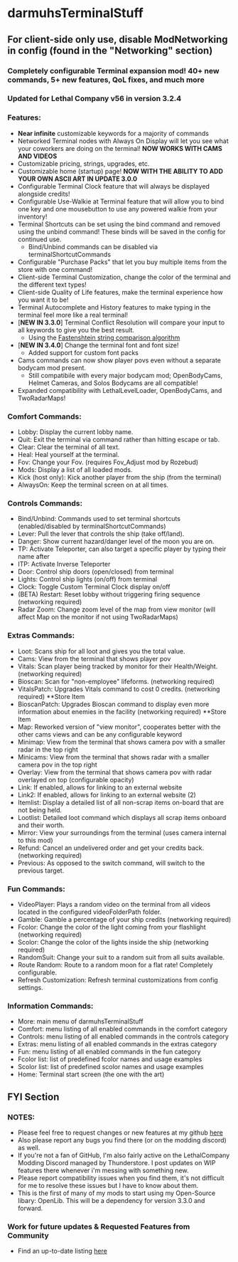 # darmuhsTerminalStuff

## **For client-side only use, disable ModNetworking in config (found in the "Networking" section)**

### Completely configurable Terminal expansion mod! 40+ new commands, 5+ new features, QoL fixes, and much more

### Updated for Lethal Company v56 in version 3.2.4

### Features:
 - **Near infinite** customizable keywords for a majority of commands
 - Networked Terminal nodes with Always On Display will let you see what your coworkers are doing on the terminal! **NOW WORKS WITH CAMS AND VIDEOS**
 - Customizable pricing, strings, upgrades, etc.
 - Customizable home (startup) page! **NOW WITH THE ABILITY TO ADD YOUR OWN ASCII ART IN UPDATE 3.0.0**
 - Configurable Terminal Clock feature that will always be displayed alongside credits!
 - Configurable Use-Walkie at Terminal feature that will allow you to bind one key and one mousebutton to use any powered walkie from your inventory!
 - Terminal Shortcuts can be set using the bind command and removed using the unbind command! These binds will be saved in the config for continued use.
	- Bind/Unbind commands can be disabled via terminalShortcutCommands
 - Configurable "Purchase Packs" that let you buy multiple items from the store with one command!
 - Client-side Terminal Customization, change the color of the terminal and the different text types!
 - Client-side Quality of Life features, make the terminal experience how you want it to be!
 - Terminal Autocomplete and History features to make typing in the terminal feel more like a real terminal!
 - [**NEW IN 3.3.0**] Terminal Conflict Resolution will compare your input to all keywords to give you the best result.
	- Using the [Fastenshtein string comparison algorithm](https://github.com/DanHarltey/Fastenshtein)
 - [**NEW IN 3.4.0**] Change the terminal font and font size!
	- Added support for custom font packs
 - Cams commands can now show player povs even without a separate bodycam mod present.
	- Still compatibile with every major bodycam mod; OpenBodyCams, Helmet Cameras, and Solos Bodycams are all compatible!
 - Expanded compatibility with LethalLevelLoader, OpenBodyCams, and TwoRadarMaps!

### Comfort Commands:
 - Lobby: Display the current lobby name.
 - Quit: Exit the terminal via command rather than hitting escape or tab.
 - Clear: Clear the terminal of all text.
 - Heal: Heal yourself at the terminal.
 - Fov: Change your Fov. (requires Fov_Adjust mod by Rozebud)
 - Mods: Display a list of all loaded mods.
 - Kick (host only): Kick another player from the ship (from the terminal)
 - AlwaysOn: Keep the terminal screen on at all times.

### Controls Commands:
 - Bind/Unbind: Commands used to set terminal shortcuts (enabled/disabled by terminalShortcutCommands)
 - Lever: Pull the lever that controls the ship (take off/land).
 - Danger: Show current hazard/danger level of the moon you are on.
 - TP: Activate Teleporter, can also target a specific player by typing their name after
 - ITP: Activate Inverse Teleporter
 - Door: Control ship doors (open/closed) from terminal
 - Lights: Control ship lights (on/off) from terminal
 - Clock: Toggle Custom Terminal Clock display on/off
 - (BETA) Restart: Reset lobby without triggering firing sequence (networking required)
 - Radar Zoom: Change zoom level of the map from view monitor (will affect Map on the monitor if not using TwoRadarMaps)

### Extras Commands:
 - Loot: Scans ship for all loot and gives you the total value.
 - Cams: View from the terminal that shows player pov
 - Vitals: Scan player being tracked by monitor for their Health/Weight. (networking required)
 - Bioscan: Scan for "non-employee" lifeforms. (networking required)
 - VitalsPatch: Upgrades Vitals command to cost 0 credits. (networking required) **Store Item
 - BioscanPatch: Upgrades Bioscan command to display even more information about enemies in the facility (networking required) **Store Item
 - Map: Reworked version of "view monitor", cooperates better with the other cams views and can be any configurable keyword
 - Minimap: View from the terminal that shows camera pov with a smaller radar in the top right
 - Minicams: View from the terminal that shows radar with a smaller camera pov in the top right
 - Overlay: View from the terminal that shows camera pov with radar overlayed on top (configurable opacity)
 - Link: If enabled, allows for linking to an external website
 - Link2: If enabled, allows for linking to an external website (2)
 - Itemlist: Display a detailed list of all non-scrap items on-board that are not being held.
 - Lootlist: Detailed loot command which displays all scrap items onboard and their worth.
 - Mirror: View your surroundings from the terminal (uses camera internal to this mod)
 - Refund: Cancel an undelivered order and get your credits back. (networking required)
 - Previous: As opposed to the switch command, will switch to the previous target.

### Fun Commands:
 - VideoPlayer: Plays a random video on the terminal from all videos located in the configured videoFolderPath folder.
 - Gamble: Gamble a percentage of your ship credits (networking required)
 - Fcolor: Change the color of the light coming from your flashlight (networking required)
 - Scolor: Change the color of the lights inside the ship (networking required)
 - RandomSuit: Change your suit to a random suit from all suits available.
 - Route Random: Route to a random moon for a flat rate! Completely configurable.
 - Refresh Customization: Refresh terminal customizations from config settings.

### Information Commands:
 - More: main menu of darmuhsTerminalStuff
 - Comfort: menu listing of all enabled commands in the comfort category
 - Controls: menu listing of all enabled commands in the controls category
 - Extras: menu listing of all enabled commands in the extras category
 - Fun: menu listing of all enabled commands in the fun category
 - Fcolor list: list of predefined fcolor names and usage examples
 - Scolor list: list of predefined scolor names and usage examples
 - Home: Terminal start screen (the one with the art)

## FYI Section

### NOTES:
 - Please feel free to request changes or new features at my github [here](https://github.com/darmuh/TerminalStuff)
 - Also please report any bugs you find there (or on the modding discord) as well.
 - If you're not a fan of GitHub, I'm also fairly active on the LethalCompany Modding Discord managed by Thunderstore. I post updates on WIP features there whenever i'm messing with something new.
 - Please report compatibility issues when you find them, it's not difficult for me to resolve these issues but I have to know about them.
 - This is the first of many of my mods to start using my Open-Source libary: OpenLib. This will be a dependency for version 3.3.0 and forward.

### Work for future updates & Requested Features from Community
 - Find an up-to-date listing [here](https://thunderstore.io/c/lethal-company/p/darmuh/darmuhsTerminalStuff/wiki/1277-planned-work-community-suggestions/)